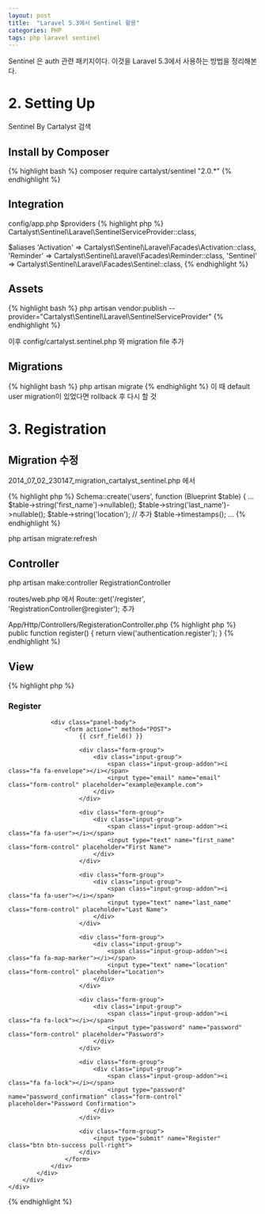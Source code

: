 ```yaml
---
layout: post
title:  "Laravel 5.3에서 Sentinel 활용"
categories: PHP
tags: php laravel sentinel
---
```

Sentinel 은 auth 관련 패키지이다. 이것을 Laravel 5.3에서 사용하는 방법을 정리해본다.

# 2. Setting Up
Sentinel By Cartalyst 검색

## Install by Composer
{% highlight bash %}
composer require cartalyst/sentinel "2.0.*"
{% endhighlight %}

## Integration
config/app.php
$providers
{% highlight php %}
Cartalyst\Sentinel\Laravel\SentinelServiceProvider::class,

$aliases
'Activation' => Cartalyst\Sentinel\Laravel\Facades\Activation::class,
'Reminder'   => Cartalyst\Sentinel\Laravel\Facades\Reminder::class,
'Sentinel'   => Cartalyst\Sentinel\Laravel\Facades\Sentinel::class,
{% endhighlight %}

## Assets
{% highlight bash %}
php artisan vendor:publish --provider="Cartalyst\Sentinel\Laravel\SentinelServiceProvider"
{% endhighlight %}

이후 config/cartalyst.sentinel.php 와 migration file 추가

## Migrations
{% highlight bash %}
php artisan migrate
{% endhighlight %}
이 때 default user migration이 있었다면 rollback 후 다시 할 것

# 3. Registration
## Migration 수정

2014_07_02_230147_migration_cartalyst_sentinel.php 에서

{% highlight php %}
Schema::create('users', function (Blueprint $table) {
...
    $table->string('first_name')->nullable();
    $table->string('last_name')->nullable();
    $table->string('location');     // 추가
    $table->timestamps();
...
{% endhighlight %}

php artisan migrate:refresh

## Controller
php artisan make:controller RegistrationController

routes/web.php 에서
Route::get('/register', 'RegistrationController@register'); 추가

App/Http/Controllers/RegisterationController.php
{% highlight php %}
public function register()
{
    return view('authentication.register');
}
{% endhighlight %}

## View
{% highlight php %}
<link rel="stylesheet" href="https://maxcdn.bootstrapcdn.com/bootstrap/3.3.7/css/bootstrap.min.css">
<link rel="stylesheet" href="https://maxcdn.bootstrapcdn.com/font-awesome/4.7.0/css/font-awesome.min.css">

<div class="container">
    <div class="row">
        <div class="col-md-6 col-md-offset-3">
            <div class="panel panel-primary">
                <div class="panel-heading">
                    <h3 class="panel-title">Register</h3>
                </div>

                <div class="panel-body">
                    <form action="" method="POST">
                        {{ csrf_field() }}

                        <div class="form-group">
                            <div class="input-group">
                                <span class="input-group-addon"><i class="fa fa-envelope"></i></span>
                                <input type="email" name="email" class="form-control" placeholder="example@example.com">
                            </div>
                        </div>

                        <div class="form-group">
                            <div class="input-group">
                                <span class="input-group-addon"><i class="fa fa-user"></i></span>
                                <input type="text" name="first_name" class="form-control" placeholder="First Name">
                            </div>
                        </div>

                        <div class="form-group">
                            <div class="input-group">
                                <span class="input-group-addon"><i class="fa fa-user"></i></span>
                                <input type="text" name="last_name" class="form-control" placeholder="Last Name">
                            </div>
                        </div>

                        <div class="form-group">
                            <div class="input-group">
                                <span class="input-group-addon"><i class="fa fa-map-marker"></i></span>
                                <input type="text" name="location" class="form-control" placeholder="Location">
                            </div>
                        </div>

                        <div class="form-group">
                            <div class="input-group">
                                <span class="input-group-addon"><i class="fa fa-lock"></i></span>
                                <input type="password" name="password" class="form-control" placeholder="Password">
                            </div>
                        </div>

                        <div class="form-group">
                            <div class="input-group">
                                <span class="input-group-addon"><i class="fa fa-lock"></i></span>
                                <input type="password" name="password_confirmation" class="form-control" placeholder="Password Confirmation">
                            </div>
                        </div>

                        <div class="form-group">
                            <input type="submit" name="Register" class="btn btn-success pull-right">
                        </div>
                    </form>
                </div>
            </div>
        </div>
    </div>
</div>
{% endhighlight %}
